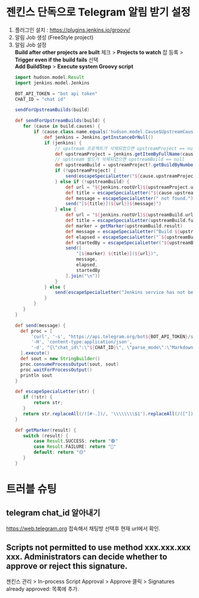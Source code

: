 # 젠킨스 단독으로 Telegram 알림 받기 설정

1. 플러그인 설치 : https://plugins.jenkins.io/groovy/
1. 알림 Job 생성 (FreeStyle project)
1. 알림 Job 설정  
    **Build after other projects are built** 체크 > **Projects to watch** 잡 등록 > **Trigger even if the build fails** 선택  
    **Add BuildStep** > **Execute system Groovy script**
    ```groovy
   import hudson.model.Result
   import jenkins.model.Jenkins

   BOT_API_TOKEN = "bot api token"
   CHAT_ID = "chat id"

   sendForUpstreamBuilds(build)

   def sendForUpstreamBuilds(build) {
       for (cause in build.causes) {
           if (cause.class.name.equals('hudson.model.Cause$UpstreamCause')) {
               def jenkins = Jenkins.getInstanceOrNull()
               if (jenkins) {
                   // upstream 프로젝트가 삭제되었으면 upstreamProject == null
                   def upstreamProject = jenkins.getItemByFullName(cause.upstreamProject)
                   // upstream 빌드가 삭제되었으면 upstreamBuild == null
                   def upstreamBuild = upstreamProject?.getBuildByNumber(cause.upstreamBuild)
                   if (!upstreamProject) {
                       send(escapeSpecialLetter("${cause.upstreamProject} not found."))
                   } else if (!upstreamBuild) {
                       def url = "${jenkins.rootUrl}${upstreamProject.url}"
                       def title = escapeSpecialLetter("${cause.upstreamProject} #${cause.upstreamBuild}")
                       def message = escapeSpecialLetter(" not found.")
                       send("[${title}](${url})${message}")
                   } else {
                       def url = "${jenkins.rootUrl}${upstreamBuild.url}"
                       def title = escapeSpecialLetter(upstreamBuild.fullDisplayName)
                       def marker = getMarker(upstreamBuild.result)
                       def message = escapeSpecialLetter("Build ${upstreamBuild.result.toString().toLowerCase()}.")
                       def elapsed = escapeSpecialLetter("`${upstreamBuild.durationString} elapsed.`")
                       def startedBy = escapeSpecialLetter("${upstreamBuild.getCauses().collect {"`${it.shortDescription}`"}.join(",\n")}.")
                       send([
                           "[${marker} ${title}](${url})",
                           message,
                           elapsed,
                           startedBy
                       ].join("\n"))
                   }
               } else {
                   send(escapeSpecialLetter("Jenkins service has not been started, or was already shut down, or we are running on an unrelated JVM, typically an agent."))
               }
           }
       }
   }

   def send(message) {
      def proc = [
          'curl', '-s', "https://api.telegram.org/bot${BOT_API_TOKEN}/sendMessage",
          '-H', 'content-type:application/json',
          '-d', "{\"chat_id\":\"${CHAT_ID}\", \"parse_mode\":\"MarkdownV2\", \"text\":\"${message}\"}"
      ].execute()
      def sout = new StringBuilder()
      proc.consumeProcessOutput(sout, sout)
      proc.waitForProcessOutput()
      println sout
   }

   def escapeSpecialLetter(str) {
       if (!str) {
           return str;
       }
       return str.replaceAll(/([#-.])/, '\\\\\\\\$1').replaceAll(/(["])/, '\\\\$1')
   }

   def getMarker(result) {
       switch (result) {
           case Result.SUCCESS: return "🟢"
           case Result.FAILURE: return "🔴"
           default: return "🟡"
       }
   }
    ```

# 트러블 슈팅

## telegram chat_id 알아내기
https://web.telegram.org 접속해서 채팅방 선택후 현재 url에서 확인.

## Scripts not permitted to use method xxx.xxx.xxx xxx. Administrators can decide whether to approve or reject this signature.
젠킨스 관리 > In-process Script Approval > Approve 클릭 > Signatures already approved: 목록에 추가.
